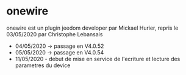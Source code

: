 # onewire
 
onewire est un plugin jeedom developer par Mickael Hurier, repris le 03/05/2020 par Christophe Lebansais

- 04/05/2020 -> passage en V4.0.52
- 05/05/2020 -> passage en V4.0.54
- 11/05/2020 - debut de mise en service de l'ecriture et lecture des parametres du device
